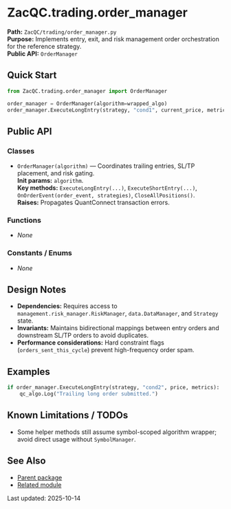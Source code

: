 # ZacQC.trading.order_manager
**Path:** `ZacQC/trading/order_manager.py`  
**Purpose:** Implements entry, exit, and risk management order orchestration for the reference strategy.  
**Public API:** `OrderManager`

## Quick Start
```python
from ZacQC.trading.order_manager import OrderManager

order_manager = OrderManager(algorithm=wrapped_algo)
order_manager.ExecuteLongEntry(strategy, "cond1", current_price, metrics)
```

## Public API
### Classes
- `OrderManager(algorithm)` — Coordinates trailing entries, SL/TP placement, and risk gating.  
  **Init params:** `algorithm`.  
  **Key methods:** `ExecuteLongEntry(...)`, `ExecuteShortEntry(...)`, `OnOrderEvent(order_event, strategies)`, `CloseAllPositions()`.  
  **Raises:** Propagates QuantConnect transaction errors.

### Functions
- _None_

### Constants / Enums
- _None_

## Design Notes
- **Dependencies:** Requires access to `management.risk_manager.RiskManager`, `data.DataManager`, and `Strategy` state.  
- **Invariants:** Maintains bidirectional mappings between entry orders and downstream SL/TP orders to avoid duplicates.  
- **Performance considerations:** Hard constraint flags (`orders_sent_this_cycle`) prevent high-frequency order spam.

## Examples
```python
if order_manager.ExecuteLongEntry(strategy, "cond2", price, metrics):
    qc_algo.Log("Trailing long order submitted.")
```

## Known Limitations / TODOs
- Some helper methods still assume symbol-scoped algorithm wrapper; avoid direct usage without `SymbolManager`.

## See Also
- [Parent package](../modules/ZacQC.trading.md)
- [Related module](../modules/ZacQC.trading.trail_order_manager.md)

Last updated: 2025-10-14

